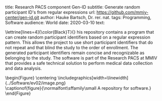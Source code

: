 title: Research PACS component Gen-ID
subtitle: Generate random participant ID's from regular expressions
url: https://github.com/mmiv-center/gen-id.git
author: Hauke Bartsch, Dr. rer. nat.
tags: Programming, Software
audience: World
date: 2020-03-10
text:

\lettrine[lines=4]{\color{Black}T}{} his repository contains a program that
can create random participant identifiers based on a regular expression pattern. This 
allows the project to use short participant identifiers that do not repeat and that
blind the study to the order of enrollment. The generated participant identifiers 
remain concise and recognizable as belonging to the study. The software is part
of the Research PACS at MMIV that provides a safe technical solution to perform
medical data collection and data analysis.
    
\begin{Figure}
    \centering
    \includegraphics[width=\linewidth]{../Software/ev02/image.png}  
    \captionof{figure}{\normalfont\sffamily\small A repository for software.}
\end{Figure}

